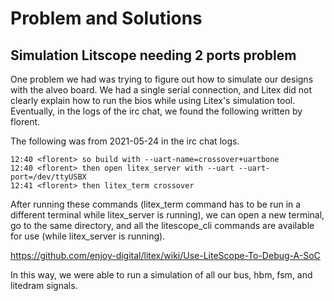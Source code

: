 # Problem and Solutions

## Simulation Litscope needing 2 ports problem

One problem we had was trying to figure out how to simulate our designs with the alveo board. We had a single serial connection, and Litex did not clearly explain how to run the bios while using Litex's simulation tool. Eventually, in the logs of the irc chat, we found the following written by florent.

The following was from 2021-05-24 in the irc chat logs.

```
12:40 <florent> so build with --uart-name=crossover+uartbone
12:40 <florent> then open litex_server with --uart --uart-port=/dev/ttyUSBX
12:41 <florent> then litex_term crossover
```

After running these commands (litex_term command has to be run in a different terminal while litex_server is running), we can open a new terminal, go to the same directory, and all the litescope_cli commands are available for use (while litex_server is running).

https://github.com/enjoy-digital/litex/wiki/Use-LiteScope-To-Debug-A-SoC
  
In this way, we were able to run a simulation of all our bus, hbm, fsm, and litedram signals.

